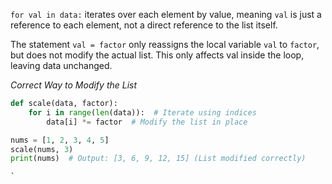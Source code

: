 `for val in data:` iterates over each element by value, meaning `val` is just a reference to each element, not a direct reference to the list itself.

The statement `val = factor` only reassigns the local variable `val` to `factor`, but does not modify the actual list.
This only affects val inside the loop, leaving data unchanged.

*Correct Way to Modify the List*

```python
def scale(data, factor):
    for i in range(len(data)):  # Iterate using indices
        data[i] *= factor  # Modify the list in place

nums = [1, 2, 3, 4, 5]
scale(nums, 3)
print(nums)  # Output: [3, 6, 9, 12, 15] (List modified correctly)

`

